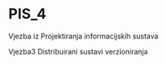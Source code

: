 PIS_4
=====

Vjezba iz Projektiranja informacijskih sustava

Vjezba3 Distribuirani sustavi verzioniranja
